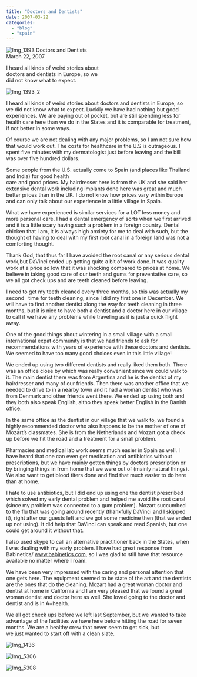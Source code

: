 ```yaml
---
title: "Doctors and Dentists"
date: 2007-03-22
categories: 
  - "blog"
  - "spain"
---
```


 ![Img_1393](https://pub-ac94b3f306b24c0dba4238943c97f2e1.r2.dev/photos/uncategorized/2008/04/08/img_1393.png) Doctors and Dentists  
March 22, 2007

I heard all kinds of weird stories about  
doctors and dentists in Europe, so we  
did not know what to expect.

<!--more-->

![Img_1393_2](https://pub-ac94b3f306b24c0dba4238943c97f2e1.r2.dev/photos/uncategorized/2008/04/08/img_1393_2.png)

I heard all kinds of weird stories about doctors and dentists in Europe, so we did not know what to expect. Luckily we have had nothing but good experiences. We are paying out of pocket, but are still spending less for health care here than we do in the States and it is comparable for treatment, if not better in some ways.

Of course we are not dealing with any major problems, so I am not sure how that would work out. The costs for healthcare in the U.S is outrageous. I spent five minutes with my dermatologist just before leaving and the bill was over five hundred dollars.

Some people from the U.S. actually come to Spain (and places like Thailand and India) for good health  
care and good prices. My hairdresser here is from the UK and she said her extensive dental work including implants done here was great and much better prices than in the UK. I do not know how prices vary within Europe and can only talk about our experience in a little village in Spain.

What we have experienced is similar services for a LOT less money and more personal care. I had a dental emergency of sorts when we first arrived and it is a little scary having such a problem in a foreign country. Dental chicken that I am, it is always high anxiety for me to deal with such, but the thought of having to deal with my first root canal in a foreign land was not a comforting thought.

Thank God, that thus far I have avoided the root canal or any serious dental work,but DaVinci ended up getting quite a bit of work done. It was quality work at a price so low that it was shocking compared to prices at home. We believe in taking good care of our teeth and gums for preventative care, so we all got check ups and are teeth cleaned before leaving.

I need to get my teeth cleaned every three months, so this was actually my second   time for teeth cleaning, since I did my first one in December. We will have to find another dentist along the way for teeth cleaning in three months, but it is nice to have both a dentist and a doctor here in our village to call if we have any problems while traveling as it is just a quick flight away.

One of the good things about wintering in a small village with a small international expat community is that we had friends to ask for recommendations with years of experience with these doctors and dentists. We seemed to have too many good choices even in this little village!

We ended up using two different dentists and really liked them both. There was an office close by which was really convenient since we could walk to it. The main dentist there was from Argentina and he is the dentist of my hairdresser and many of our friends. Then there was another office that we needed to drive to in a nearby town and it had a woman dentist who was from Denmark and other friends went there. We ended up using both and they both also speak English, altho they speak better English in the Danish office.

In the same office as the dentist in our village that we walk to, we found a highly recommended doctor who also happens to be the mother of one of Mozart’s classmates. She is from the Netherlands and Mozart got a check up before we hit the road and a treatment for a small problem.

Pharmacies and medical lab work seems much easier in Spain as well. I have heard that one can even get medication and antibiotics without prescriptions, but we have mainly gotten things by doctors prescription or by bringing things in from home that we were out of (mainly natural things). We also want to get blood titers done and find that much easier to do here than at home.

I hate to use antibiotics, but I did end up using one the dentist prescribed which solved my early dental problem and helped me avoid the root canal (since my problem was connected to a gum problem). Mozart succumbed to the flu that was going around recently (thankfully DaVinci and I skipped it), right after our guests left and we got some medicine then (that we ended up not using). It did help that DaVinci can speak and read Spanish, but one could get around it without that.

I also used skype to call an alternative practitioner back in the States, when I was dealing with my early problem. I have had great response from Babinetics/ www.babinetics.com, so I was glad to still have that resource available no matter where I roam.

We have been very impressed with the caring and personal attention that one gets here. The equipment seemed to be state of the art and the dentists are the ones that do the cleaning. Mozart had a great woman doctor and dentist at home in California and I am very pleased that we found a great woman dentist and doctor here as well. She loved going to the doctor and dentist and is in A+health.

We all got check ups before we left last September, but we wanted to take advantage of the facilities we have here before hitting the road for seven months. We are a healthy crew that never seem to get sick, but  
we just wanted to start off with a clean slate.

![Img_1436](https://pub-ac94b3f306b24c0dba4238943c97f2e1.r2.dev/photos/uncategorized/2008/04/08/img_1436.png)

![Img_5306](https://pub-ac94b3f306b24c0dba4238943c97f2e1.r2.dev/photos/uncategorized/2008/04/08/img_5306.png)

![Img_5308](https://pub-ac94b3f306b24c0dba4238943c97f2e1.r2.dev/photos/uncategorized/2008/04/08/img_5308.png)
